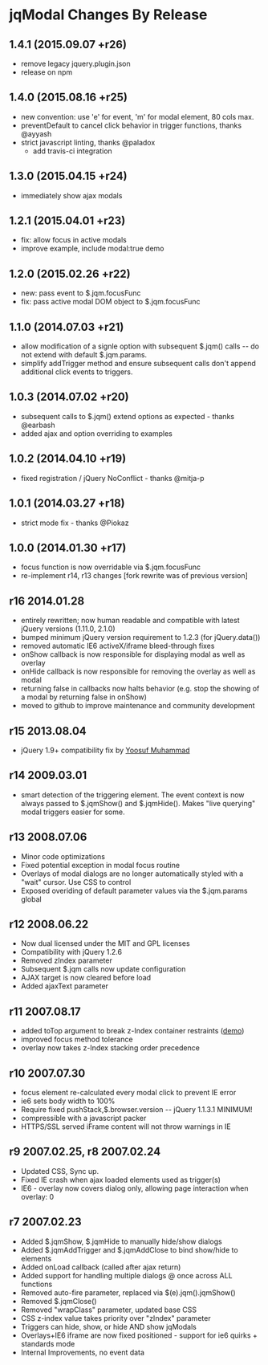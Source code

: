 jqModal Changes By Release
==========================

## 1.4.1 (2015.09.07 +r26)

* remove legacy jquery.plugin.json
* release on npm
  
## 1.4.0 (2015.08.16 +r25)

* new convention: use 'e' for event, 'm' for modal element, 80 cols max.
* preventDefault to cancel click behavior in trigger functions, thanks @ayyash
* strict javascript linting, thanks @paladox 
  * add travis-ci integration

## 1.3.0 (2015.04.15 +r24)

* immediately show ajax modals 

## 1.2.1 (2015.04.01 +r23)

* fix: allow focus in active modals 
* improve example, include modal:true demo

## 1.2.0 (2015.02.26 +r22)

* new: pass event to $.jqm.focusFunc
* fix: pass active modal DOM object to $.jqm.focusFunc

## 1.1.0 (2014.07.03 +r21)

* allow modification of a signle option with subsequent $.jqm() calls -- do not extend with default $.jqm.params. 
* simplify addTrigger method and ensure subsequent calls don't append additional click events to triggers.

## 1.0.3 (2014.07.02 +r20)

* subsequent calls to $.jqm() extend options as expected - thanks @earbash
* added ajax and option overriding to examples

## 1.0.2 (2014.04.10 +r19)

* fixed registration / jQuery NoConflict - thanks @mitja-p 

## 1.0.1 (2014.03.27 +r18)

* strict mode fix - thanks @Piokaz 

## 1.0.0 (2014.01.30 +r17)

* focus function is now overridable via $.jqm.focusFunc
* re-implement r14, r13 changes [fork rewrite was of previous version]


## r16 2014.01.28

* entirely rewritten; now human readable and compatible with latest jQuery versions (1.11.0, 2.1.0)
* bumped minimum jQuery version requirement to 1.2.3 (for jQuery.data())
* removed automatic IE6 activeX/iframe bleed-through fixes
* onShow callback is now responsible for displaying modal as well as overlay
* onHide callback is now responsible for removing the overlay as well as modal
* returning false in callbacks now halts behavior (e.g. stop the showing of a modal by returning false in onShow)
* moved to github to improve maintenance and community development


## r15 2013.08.04

* jQuery 1.9+ compatibility fix by [Yoosuf Muhammad](https://github.com/eyoosuf)


## r14 2009.03.01


* smart detection of the triggering element. The event context is now always passed to $.jqmShow() and $.jqmHide(). Makes "live querying" modal triggers easier for some.


## r13 2008.07.06

* Minor code optimizations
* Fixed potential exception in modal focus routine
* Overlays of modal dialogs are no longer automatically styled with a "wait" cursor. Use CSS to control
* Exposed overiding of default parameter values via the $.jqm.params global

## r12 2008.06.22

* Now dual licensed under the MIT and GPL licenses
* Compatibility with jQuery 1.2.6
* Removed zIndex parameter
* Subsequent $.jqm calls now update configuration
* AJAX target is now cleared before load
* Added ajaxText parameter

## r11 2007.08.17

* added toTop argument to break z-Index container restraints (<a href="toTop.html">demo</a>)
* improved focus method tolerance
* overlay now takes z-Index stacking order precedence


## r10 2007.07.30

* focus element re-calculated every modal click to prevent IE error
* ie6 sets body width to 100%
* Require fixed pushStack,$.browser.version -- jQuery 1.1.3.1 MINIMUM!
* compressible with a javascript packer
* HTTPS/SSL served iFrame content will not throw warnings in IE


## r9 2007.02.25, r8 2007.02.24

* Updated CSS, Sync up.
* Fixed IE crash when ajax loaded elements used as trigger(s)
* IE6 - overlay now covers dialog only, allowing page interaction when overlay: 0


## r7 2007.02.23

* Added $.jqmShow, $.jqmHide to manually hide/show dialogs
* Added $.jqmAddTrigger and $.jqmAddClose to bind show/hide to elements
* Added onLoad callback (called after ajax return)
* Added support for handling multiple dialogs @ once across ALL functions
* Removed auto-fire parameter, replaced via $(e).jqm().jqmShow()
* Removed $.jqmClose()
* Removed "wrapClass" parameter, updated base CSS
* CSS z-index value takes priority over "zIndex" parameter
* Triggers can hide, show, or hide AND show jqModals
* Overlays+IE6 iframe are now fixed positioned - support for ie6 quirks + standards mode
* Internal Improvements, no event data
